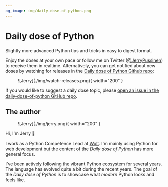 ```yaml
---
og_image: img/daily-dose-of-python.png
---
```


# Daily dose of Python

Slightly more advanced Python tips and tricks in easy to digest format.

Enjoy the doses at your own pace or follow me on Twitter ([@JerryPussinen](https://twitter.com/JerryPussinen)) to receive them in realtime.
Alternatively, you can get notified about new doses by watching for releases in the [Daily dose of Python Github repo](https://github.com/jerry-git/daily-dose-of-python/):

<figure markdown>
  ![Jerry](./img/watch-releases.png){ width="200" }
</figure>

If you would like to suggest a daily dose topic, please [open an issue in the daily-dose-of-python GitHub repo](https://github.com/jerry-git/daily-dose-of-python/issues/new?title=Topic%20suggestion:&body=I%20would%20like%20to%20see%20a%20daily%20dose%20of%20this%20topic%20because%20...&labels=topic+suggestion&assignees=jerry-git).
## The author

<figure markdown>
  ![Jerry](./img/jerry.png){ width="200" }
</figure>

Hi, I'm Jerry 👋

I work as a Python Competence Lead at [Wolt](https://wolt.com/). I'm mainly using Python for web development but the content of the _Daily dose of Python_ has more general focus.  

I've been actively following the vibrant Python ecosystem for several years. The language has evolved quite a bit during the recent years.
The goal of the _Daily dose of Python_ is to showcase what _modern_ Python looks and feels like.
